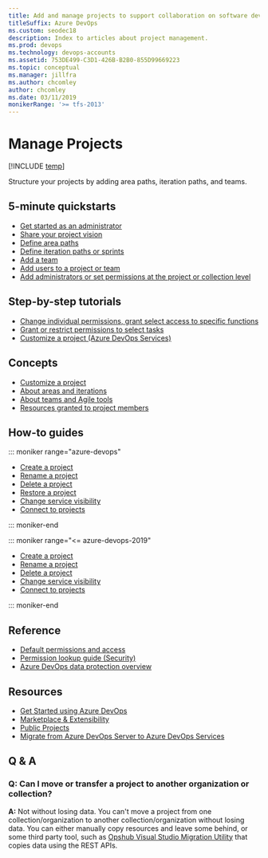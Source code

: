 ```yaml
---
title: Add and manage projects to support collaboration on software development
titleSuffix: Azure DevOps
ms.custom: seodec18
description: Index to articles about project management.
ms.prod: devops
ms.technology: devops-accounts
ms.assetid: 753DE499-C3D1-426B-B2B0-855D99669223
ms.topic: conceptual
ms.manager: jillfra
ms.author: chcomley
author: chcomley
ms.date: 03/11/2019
monikerRange: '>= tfs-2013'
---
```


# Manage Projects

[!INCLUDE [temp](../../_shared/version-vsts-tfs-all-versions.md)]

Structure your projects by adding area paths, iteration paths, and teams.  

## 5-minute quickstarts

- [Get started as an administrator](../../user-guide/project-admin-tutorial.md?toc=/azure/devops/organizations/toc.json&bc=/azure/devops/organizations/breadcrumb/toc.json)
- [Share your project vision](project-vision-status.md)
- [Define area paths](../settings/set-area-paths.md)
- [Define iteration paths or sprints](../settings/set-iteration-paths-sprints.md)
- [Add a team](../settings/add-teams.md)
- [Add users to a project or team](../security/add-users-team-project.md)
- [Add administrators or set permissions at the project or collection level](../security/set-project-collection-level-permissions.md)  

## Step-by-step tutorials

- [Change individual permissions, grant select access to specific functions](../security/change-individual-permissions.md)
- [Grant or restrict permissions to select tasks](../security/restrict-access.md)
-  [Customize a project (Azure DevOps Services)](../settings/work/customize-process.md)

## Concepts

- [Customize a project](../../reference/on-premises-xml-process-model.md)
- [About areas and iterations](../settings/about-areas-iterations.md)
- [About teams and Agile tools](../settings/about-teams-and-settings.md)  
- [Resources granted to project members](resources-granted-to-project-members.md)  

## How-to guides

::: moniker range="azure-devops"

- [Create a project](create-project.md)
- [Rename a project](rename-project.md)
- [Delete a project](delete-project.md)
- [Restore a project](restore-project.md)
- [Change service visibility](../settings/set-services.md)
- [Connect to projects](connect-to-projects.md)

::: moniker-end

::: moniker range="<= azure-devops-2019"

- [Create a project](create-project.md)
- [Rename a project](rename-project.md)
- [Delete a project](delete-project.md)
- [Change service visibility](../settings/set-services.md)
- [Connect to projects](connect-to-projects.md)

::: moniker-end

## Reference

- [Default permissions and access](../../organizations/security/permissions-access.md)
- [Permission lookup guide (Security)](../security/permissions-lookup-guide.md)
- [Azure DevOps data protection overview](../../organizations/security/data-protection.md)

## Resources

- [Get Started using Azure DevOps](../../get-started/index.md)
- [Marketplace & Extensibility](../../marketplace-extensibility/index.md)
- [Public Projects](../public/index.md)
- [Migrate from Azure DevOps Server to Azure DevOps Services](../../migrate/migrate-from-tfs.md)

## Q & A

### Q: Can I move or transfer a project to another organization or collection? 

**A:** Not without losing data. You can't move a project from one collection/organization to another collection/organization without losing data. You can either manually copy resources and leave some behind, or some third party tool, such as [Opshub Visual Studio Migration Utility](https://www.opshub.com/products/opshub-visual-studio-migration-utility/) that copies data using the REST APIs. 
 
